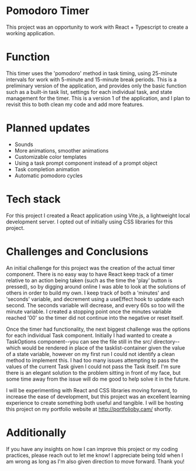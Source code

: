 # Pomodoro Timer
This project was an opportunity to work with React + Typescript to create a working application.

# Function
This timer uses the 'pomodoro' method in task timing, using 25-minute intervals for work with 5-minute and 15-minute break periods. This is a preliminary version of the application, and provides only the basic function such as a built-in task list, settings for each individual task, and state management for the timer. This is a version 1 of the application, and I plan to revisit this to both clean my code and add more features.

# Planned updates
- Sounds
- More animations, smoother animations
- Customizable color templates
- Using a task prompt component instead of a prompt object
- Task completion animation
- Automatic pomodoro cycles

# Tech stack
For this project I created a React application using Vite.js, a lightweight local development server. I opted out of initially using CSS libraries for this project.

# Challenges and Conclusions
An initial challenge for this project was the creation of the actual timer component. There is no easy way to have React keep track of a timer relative to an action being taken (such as the time the 'play' button is pressed), so by digging around online I was able to look at the solutions of others in order to build my own. I keep track of both a 'minutes' and 'seconds' variable, and decrement using a useEffect hook to update each second. The seconds variable will decrease, and every 60s so too will the minute variable. I created a stopping point once the minutes variable reached '00' so the timer did not continue into the negative or reset itself.

Once the timer had functionality, the next biggest challenge was the options for each individual Task component. Initially I had wanted to create a TaskOptions component--you can see the file still in the src/ directory--which would be rendered in place of the tasklist-container given the value of a state variable, however on my first run I could not identify a clean method to implement this. I had too many issues attempting to pass the values of the current Task given I could not pass the Task itself. I'm sure there is an elegant solution to the problem sitting in front of my face, but some time away from the issue will do me good to help solve it in the future.

I will be experimenting with React and CSS libraries moving forward, to increase the ease of development, but this project was an excellent learning experience to create something both useful and tangible. I will be hosting this project on my portfolio website at http://portfolioby.cam/ shortly.

# Additionally
If you have any insights on how I can improve this project or my coding practices, please reach out to let me know! I appreciate being told when I am wrong as long as I'm also given direction to move forward. Thank you!
